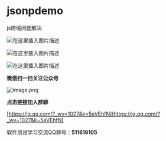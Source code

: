 # jsonpdemo
js跨域问题解决

![在这里插入图片描述](https://img-blog.csdnimg.cn/20200216135605180.png?x-oss-process=image/watermark,type_ZmFuZ3poZW5naGVpdGk,shadow_10,text_aHR0cHM6Ly9ibG9nLmNzZG4ubmV0L3FxXzM3MjUxODk3,size_16,color_FFFFFF,t_70)

![在这里插入图片描述](https://img-blog.csdnimg.cn/20200216112614847.png?x-oss-process=image/watermark,type_ZmFuZ3poZW5naGVpdGk,shadow_10,text_aHR0cHM6Ly9ibG9nLmNzZG4ubmV0L3FxXzM3MjUxODk3,size_16,color_FFFFFF,t_70)

![在这里插入图片描述](https://img-blog.csdnimg.cn/20200216135534922.png?x-oss-process=image/watermark,type_ZmFuZ3poZW5naGVpdGk,shadow_10,text_aHR0cHM6Ly9ibG9nLmNzZG4ubmV0L3FxXzM3MjUxODk3,size_16,color_FFFFFF,t_70)

**微信扫一扫关注公众号**

![image.png](https://imgconvert.csdnimg.cn/aHR0cHM6Ly91cGxvYWQtaW1hZ2VzLmppYW5zaHUuaW8vdXBsb2FkX2ltYWdlcy8xMDAyNzkwMC0yMzM2ODlhNjQ1YTM2YTEyLnBuZw?x-oss-process=image/format,png#pic_center)

**点击链接加入群聊**

[https://jq.qq.com/?_wv=1027&k=5eVEhfN](https://jq.qq.com/?_wv=1027&k=5eVEhfN)

软件测试学习交流QQ群号：**511619105**
